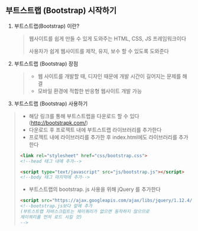 ## 부트스트랩 (Bootstrap) 시작하기

1. 부트스트랩(Bootstrap) 이란?

   > 웹사이트를 쉽게 만들 수 있게 도와주는 HTML, CSS, JS 프레임워크이다
   >
   > 사용자가 쉽게 웹사이트를 제작, 유지, 보수 할 수 있도록 도와준다

2. 부트스트랩 (Bootstrap) 장점

   > - 웹 사이트를 개발할 때, 디자인 때문에 개발 시간이 길어지는 문제를 해결
   > - 모바일 환경에 적합한 반응형 웹사이트 개발 가능

3.  부트스트랩 (Bootstrap) 사용하기

   > - 해당 링크를 통해 부트스트랩을 다운로드 할 수 있다 (http://bootstrapk.com/)
   > - 다운로드 후 프로젝트 내에 부트스트랩 라이브러리를 추가한다
   > -  프로젝트 내에 라이브러리를 추가한 후 index.html에도 라이브러리를 추가한다
   >
   > ```html
   > <link rel="stylesheet" href="css/bootstrap.css"> 
   > <!--head 태그 내에 추가-->
   > ```
   >
   > ```html
   > <script type="text/javascript" src="js/bootstrap.js"></script> 
   > <!--body 태그 마지막에 추가-->
   > ```
   >
   > - 부트스트랩의 bootstrap. js 사용을 위해 jQuery 를 추가한다
   >
   > ```html
   > <script src="https://ajax.googleapis.com/ajax/libs/jquery/1.12.4/jquery.min.js"></script>
   > <!--bootstrap.js보다 앞에 추가 
   > (부트스트랩 자바스크립트는 제이쿼리가 없으면 동작하지 않으므로 
   > 제이쿼리를 먼저 로드 시킬 것)
   > -->
   > ```

   

